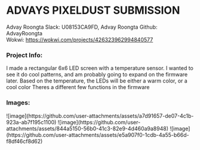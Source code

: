<h1>ADVAYS PIXELDUST SUBMISSION</h1>


Advay Roongta
Slack: U08153CA9FD, Advay Roongta
Github: AdvayRoongta
<br>
Wokwi: https://wokwi.com/projects/426323962994840577
<h3>Project Info:</h3>
I made a rectangular 6x6 LED screen with a temperature sensor. 
I wanted to see it do cool patterns, and am probably going to expand on the firmware later.
Based on the temperature, the LEDs will be either a warm color, or a cool color
Theres a different few functions in the firmware
<h3>Images:</h3>
![image](https://github.com/user-attachments/assets/a7d91657-de07-4c1b-923a-ab7f195c1100)
![image](https://github.com/user-attachments/assets/844a5150-56b0-41c3-82e9-4d460a9a8948)
![image](https://github.com/user-attachments/assets/e5a907f0-1cdb-4a55-b66d-f8df46cf8d62)


